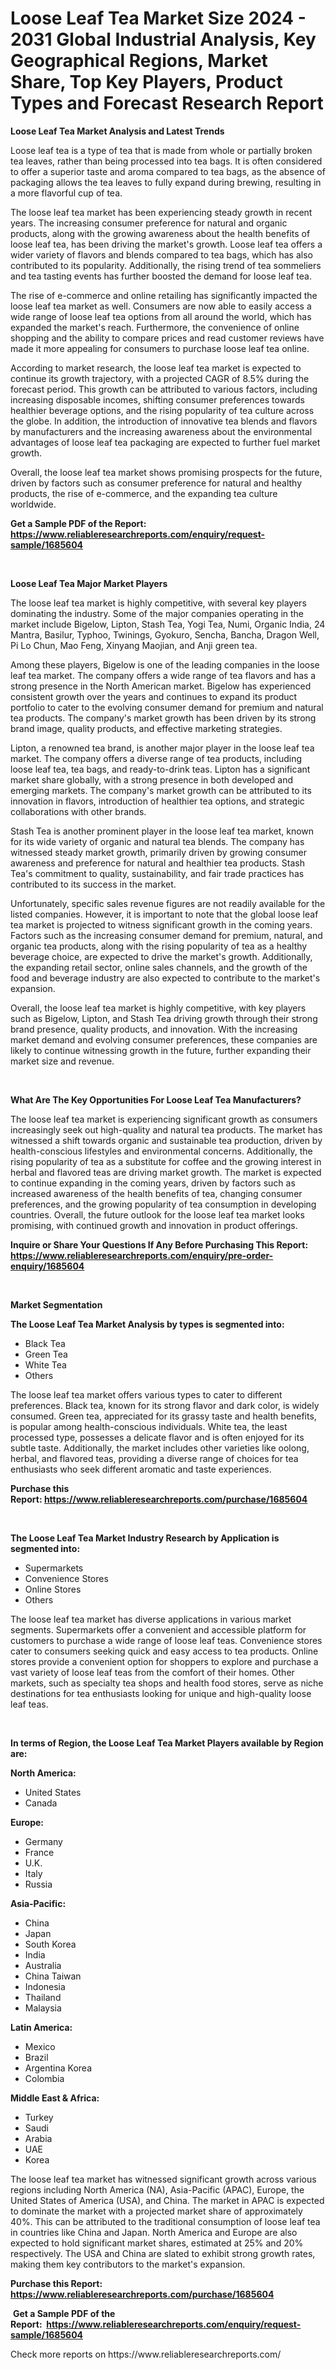 <p><h1>Loose Leaf Tea Market Size 2024 - 2031 Global Industrial Analysis, Key Geographical Regions, Market Share, Top Key Players, Product Types and Forecast Research Report</h1></p><p><strong>Loose Leaf Tea Market Analysis and Latest Trends</strong></p>
<p><p>Loose leaf tea is a type of tea that is made from whole or partially broken tea leaves, rather than being processed into tea bags. It is often considered to offer a superior taste and aroma compared to tea bags, as the absence of packaging allows the tea leaves to fully expand during brewing, resulting in a more flavorful cup of tea.</p><p>The loose leaf tea market has been experiencing steady growth in recent years. The increasing consumer preference for natural and organic products, along with the growing awareness about the health benefits of loose leaf tea, has been driving the market's growth. Loose leaf tea offers a wider variety of flavors and blends compared to tea bags, which has also contributed to its popularity. Additionally, the rising trend of tea sommeliers and tea tasting events has further boosted the demand for loose leaf tea.</p><p>The rise of e-commerce and online retailing has significantly impacted the loose leaf tea market as well. Consumers are now able to easily access a wide range of loose leaf tea options from all around the world, which has expanded the market's reach. Furthermore, the convenience of online shopping and the ability to compare prices and read customer reviews have made it more appealing for consumers to purchase loose leaf tea online.</p><p>According to market research, the loose leaf tea market is expected to continue its growth trajectory, with a projected CAGR of 8.5% during the forecast period. This growth can be attributed to various factors, including increasing disposable incomes, shifting consumer preferences towards healthier beverage options, and the rising popularity of tea culture across the globe. In addition, the introduction of innovative tea blends and flavors by manufacturers and the increasing awareness about the environmental advantages of loose leaf tea packaging are expected to further fuel market growth.</p><p>Overall, the loose leaf tea market shows promising prospects for the future, driven by factors such as consumer preference for natural and healthy products, the rise of e-commerce, and the expanding tea culture worldwide.</p></p>
<p><strong>Get a Sample PDF of the Report:&nbsp; <a href="https://www.reliableresearchreports.com/enquiry/request-sample/1685604">https://www.reliableresearchreports.com/enquiry/request-sample/1685604</a></strong></p>
<p>&nbsp;</p>
<p><strong>Loose Leaf Tea Major Market Players</strong></p>
<p><p>The loose leaf tea market is highly competitive, with several key players dominating the industry. Some of the major companies operating in the market include Bigelow, Lipton, Stash Tea, Yogi Tea, Numi, Organic India, 24 Mantra, Basilur, Typhoo, Twinings, Gyokuro, Sencha, Bancha, Dragon Well, Pi Lo Chun, Mao Feng, Xinyang Maojian, and Anji green tea. </p><p>Among these players, Bigelow is one of the leading companies in the loose leaf tea market. The company offers a wide range of tea flavors and has a strong presence in the North American market. Bigelow has experienced consistent growth over the years and continues to expand its product portfolio to cater to the evolving consumer demand for premium and natural tea products. The company's market growth has been driven by its strong brand image, quality products, and effective marketing strategies.</p><p>Lipton, a renowned tea brand, is another major player in the loose leaf tea market. The company offers a diverse range of tea products, including loose leaf tea, tea bags, and ready-to-drink teas. Lipton has a significant market share globally, with a strong presence in both developed and emerging markets. The company's market growth can be attributed to its innovation in flavors, introduction of healthier tea options, and strategic collaborations with other brands.</p><p>Stash Tea is another prominent player in the loose leaf tea market, known for its wide variety of organic and natural tea blends. The company has witnessed steady market growth, primarily driven by growing consumer awareness and preference for natural and healthier tea products. Stash Tea's commitment to quality, sustainability, and fair trade practices has contributed to its success in the market.</p><p>Unfortunately, specific sales revenue figures are not readily available for the listed companies. However, it is important to note that the global loose leaf tea market is projected to witness significant growth in the coming years. Factors such as the increasing consumer demand for premium, natural, and organic tea products, along with the rising popularity of tea as a healthy beverage choice, are expected to drive the market's growth. Additionally, the expanding retail sector, online sales channels, and the growth of the food and beverage industry are also expected to contribute to the market's expansion.</p><p>Overall, the loose leaf tea market is highly competitive, with key players such as Bigelow, Lipton, and Stash Tea driving growth through their strong brand presence, quality products, and innovation. With the increasing market demand and evolving consumer preferences, these companies are likely to continue witnessing growth in the future, further expanding their market size and revenue.</p></p>
<p>&nbsp;</p>
<p><strong>What Are The Key Opportunities For Loose Leaf Tea Manufacturers?</strong></p>
<p><p>The loose leaf tea market is experiencing significant growth as consumers increasingly seek out high-quality and natural tea products. The market has witnessed a shift towards organic and sustainable tea production, driven by health-conscious lifestyles and environmental concerns. Additionally, the rising popularity of tea as a substitute for coffee and the growing interest in herbal and flavored teas are driving market growth. The market is expected to continue expanding in the coming years, driven by factors such as increased awareness of the health benefits of tea, changing consumer preferences, and the growing popularity of tea consumption in developing countries. Overall, the future outlook for the loose leaf tea market looks promising, with continued growth and innovation in product offerings.</p></p>
<p><strong>Inquire or Share Your Questions If Any Before Purchasing This Report: <a href="https://www.reliableresearchreports.com/enquiry/pre-order-enquiry/1685604">https://www.reliableresearchreports.com/enquiry/pre-order-enquiry/1685604</a></strong></p>
<p>&nbsp;</p>
<p><strong>Market Segmentation</strong></p>
<p><strong>The Loose Leaf Tea Market Analysis by types is segmented into:</strong></p>
<p><ul><li>Black Tea</li><li>Green Tea</li><li>White Tea</li><li>Others</li></ul></p>
<p><p>The loose leaf tea market offers various types to cater to different preferences. Black tea, known for its strong flavor and dark color, is widely consumed. Green tea, appreciated for its grassy taste and health benefits, is popular among health-conscious individuals. White tea, the least processed type, possesses a delicate flavor and is often enjoyed for its subtle taste. Additionally, the market includes other varieties like oolong, herbal, and flavored teas, providing a diverse range of choices for tea enthusiasts who seek different aromatic and taste experiences.</p></p>
<p><strong>Purchase this Report:&nbsp;<a href="https://www.reliableresearchreports.com/purchase/1685604">https://www.reliableresearchreports.com/purchase/1685604</a></strong></p>
<p>&nbsp;</p>
<p><strong>The Loose Leaf Tea Market Industry Research by Application is segmented into:</strong></p>
<p><ul><li>Supermarkets</li><li>Convenience Stores</li><li>Online Stores</li><li>Others</li></ul></p>
<p><p>The loose leaf tea market has diverse applications in various market segments. Supermarkets offer a convenient and accessible platform for customers to purchase a wide range of loose leaf teas. Convenience stores cater to consumers seeking quick and easy access to tea products. Online stores provide a convenient option for shoppers to explore and purchase a vast variety of loose leaf teas from the comfort of their homes. Other markets, such as specialty tea shops and health food stores, serve as niche destinations for tea enthusiasts looking for unique and high-quality loose leaf teas.</p></p>
<p>&nbsp;</p>
<p><strong>In terms of Region, the Loose Leaf Tea Market Players available by Region are:</strong></p>
<p>
    <p> <strong> North America: </strong>
        <ul>
            <li>United States</li>
            <li>Canada</li>
        </ul>
        </p> 
    <p> <strong> Europe: </strong>
        <ul>
            <li>Germany</li>
            <li>France</li>
            <li>U.K.</li>
            <li>Italy</li>
            <li>Russia</li>
        </ul>
        </p> 
    <p> <strong> Asia-Pacific: </strong>
        <ul>
            <li>China</li>
            <li>Japan</li>
            <li>South Korea</li>
            <li>India</li>
            <li>Australia</li>
            <li>China Taiwan</li>
            <li>Indonesia</li>
            <li>Thailand</li>
            <li>Malaysia</li>
        </ul>
        </p> 
    <p> <strong> Latin America: </strong>
        <ul>
            <li>Mexico</li>
            <li>Brazil</li>
            <li>Argentina Korea</li>
            <li>Colombia</li>
        </ul>
        </p> 
    <p> <strong> Middle East & Africa: </strong>
        <ul>
            <li>Turkey</li>
            <li>Saudi</li>
            <li>Arabia</li>
            <li>UAE</li>
            <li>Korea</li>
        </ul>
    </p>
    </p>
<p><p>The loose leaf tea market has witnessed significant growth across various regions including North America (NA), Asia-Pacific (APAC), Europe, the United States of America (USA), and China. The market in APAC is expected to dominate the market with a projected market share of approximately 40%. This can be attributed to the traditional consumption of loose leaf tea in countries like China and Japan. North America and Europe are also expected to hold significant market shares, estimated at 25% and 20% respectively. The USA and China are slated to exhibit strong growth rates, making them key contributors to the market's expansion.</p></p>
<p><strong>Purchase this Report: <a href="https://www.reliableresearchreports.com/purchase/1685604">https://www.reliableresearchreports.com/purchase/1685604</a></strong></p>
<p>&nbsp;<strong>Get a Sample PDF of the Report:&nbsp;&nbsp;<a href="https://www.reliableresearchreports.com/enquiry/request-sample/1685604">https://www.reliableresearchreports.com/enquiry/request-sample/1685604</a></strong></p>
<p><strong></strong></p>
<p>Check more reports on https://www.reliableresearchreports.com/</p>